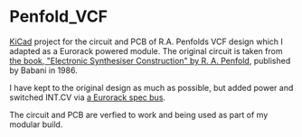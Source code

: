 # Penfold_VCF
[KiCad](https://www.kicad.org/) project for the circuit and PCB of R.A. Penfolds VCF design which I adapted as a Eurorack powered module.
The original circuit is taken from [the book, "Electronic Synthesiser Construction" by R. A. Penfold](https://sdiy.info/wiki/Penfold_synthesiser), published by Babani in 1986.

I have kept to the original design as much as possible, but added power and switched INT.CV via [a Eurorack spec bus](https://doepfer.de/home_e.htm).

The circuit and PCB are verfied to work and being used as part of my modular build.
